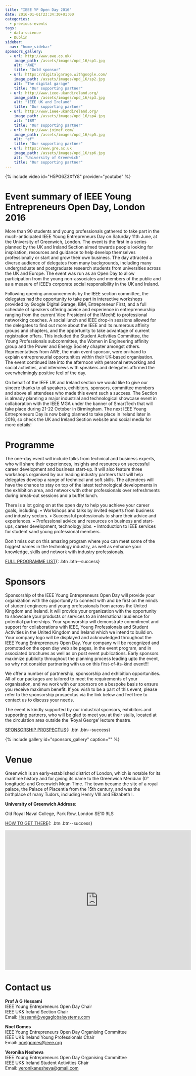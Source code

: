 ```yaml
---
title: "IEEE YP Open Day 2016"
date: 2016-01-01T23:34:30+01:00
categories:
  - previous-events
tags:
  - data-science
  - Dublin
sidebar:
  nav: "home_sidebar"
sponsors_gallery:
  - url: http://www.awe.co.uk/
    image_path: /assets/images/opd_16/sp1.jpg
    alt: "AWE"
    title: "Gold sponsor"
  - url: https://digitalgarage.withgoogle.com/
    image_path: /assets/images/opd_16/sp2.jpg
    alt: "The digital garage"
    title: "Our supporting partner"
  - url: http://www.ieee-ukandireland.org/
    image_path: /assets/images/opd_16/sp3.jpg
    alt: "IEEE UK and Ireland"
    title: "Our supporting partner"
  - url: http://www.ieee-ukandireland.org/
    image_path: /assets/images/opd_16/sp4.jpg
    alt: "IBM"
    title: "Our supporting partner"
  - url: http://www.joinef.com/
    image_path: /assets/images/opd_16/sp5.jpg
    alt: "ef"
    title: "Our supporting partner"
  - url: https://www.gre.ac.uk
    image_path: /assets/images/opd_16/sp6.jpg
    alt: "University of Greenwich"
    title: "Our supporting partner"
---
```

{% include video id="H5PG6Z3XfY8" provider="youtube" %}

# Event summary of IEEE Young Entrepreneurs Open Day, London 2016

More than 90 students and young professionals gathered to take part in the much-anticipated IEEE Young Entrepreneurs Day on Saturday 11th June, at the University of Greenwich, London. The event is the first in a series planned by the UK and Ireland Section aimed towards people looking for inspiration, resources and guidance to help develop themselves professionally or start and grow their own business. The day attracted a diverse audience of delegates from many backgrounds, including many undergraduate and postgraduate research students from universities across the UK and Europe. The event was run as an Open Day to allow participation from the young non-associates and members of the public and as a measure of IEEE’s corporate social responsibility in the UK and Ireland.

Following opening announcements by the IEEE section committee, the delegates had the opportunity to take part in interactive workshops provided by Google Digital Garage, IBM, Entrepreneur First, and a full schedule of speakers offering advice and experience in entrepreneurship ranging from the current Vice President of the IMechE to professional networking coaches. A social lunch and IEEE drop-in sessions allowed for the delegates to find out more about the IEEE and its numerous affinity groups and chapters, and the opportunity to take advantage of current registration offers. This included the Student Activities Committee, the Young Professionals subcommittee, the Women in Engineering affinity group and the Power and Energy Society chapter amongst others. Representatives from AWE, the main event sponsor, were on-hand to explain entrepreneurial opportunities within their UK-based organisation. The event continued late into the afternoon with personal networking and social activities, and interviews with speakers and delegates affirmed the overwhelmingly positive feel of the day.

On behalf of the IEEE UK and Ireland section we would like to give our sincere thanks to all speakers, exhibitors, sponsors, committee members and above all attendees who made this event such a success. The Section is already planning a major industrial and technological showcase event in collaboration with the IEEE MGA under the banner of SmartTech that will take place during 21-22 October in Birmingham. The next IEEE Young Entrepreneurs Day is now being planned to take place in Ireland later in 2016, so check the UK and Ireland Section website and social media for more details! 

# Programme

The one-day event will include talks from technical and business experts, who will share their experiences, insights and resources on successful career development and business start-up. It will also feature three workshops organised by our leading industry partners that will help delegates develop a range of technical and soft skills. The attendees will have the chance to stay on top of the latest technological developments in the exhibition area, and network with other professionals over refreshments during break-out sessions and a buffet lunch.

There is a lot going on at the open day to help you achieve your career goals, including:
• Workshops and talks by invited experts from business and industry sectors.
• Successful professionals to share their advice and experiences.
• Professional advice and resources on business and start-ups, career development, technology jobs.
• Introduction to IEEE services for student sand young professional members.

Don't miss out on this amazing program where you can meet some of the biggest names in the technology industry, as well as enhance your knowledge, skills and network with industry professionals. 

[FULL PROGRAMME LIST](https://drive.google.com/open?id=0B4qTNvaOMM0ySWljSnBBYzZKTWs){: .btn .btn--success}

# Sponsors

Sponsorship of the IEEE Young Entrepreneurs Open Day will provide your organization with the opportunity to connect with and be first on the minds of student engineers and young professionals from across the United Kingdom and Ireland. It will provide your organization with the opportunity to showcase your products or services to an international audience for potential partnerships. Your sponsorship will demonstrate commitment and support for collaborations with IEEE, Young Professionals and Student Activities in the United Kingdom and Ireland which we intend to build on. Your company logo will be displayed and acknowledged throughout the IEEE Young Entrepreneurs Open Day. Your company will be recognized and promoted on the open day web site pages, in the event program, and in associated brochures as well as on post event publications. Early sponsors maximize publicity throughout the planning process leading upto the event, so why not consider partnering with us on this first-of-its-kind event!!!

We offer a number of partnership, sponsorship and exhibition opportunities. All of our packages are tailored to meet the requirements of your organisation, and we work with our sponsors on a bespoke basis to ensure you receive maximum benefit. If you wish to be a part of this event, please refer to the sponsorship prospectus via the link below and feel free to contact us to discuss your needs.

The event is kindly supported by our industrial sponsors, exhibitors and supporting partners, who will be glad to meet you at their stalls, located at the circulation area outside the ‘Royal George’ lecture theatre.

[SPONSORSHIP PROSPECTUS](https://drive.google.com/open?id=0BzVmvSy2LTXyVkhBclFsR0lhUms){: .btn .btn--success}

{% include gallery id="sponsors_gallery" caption="" %}

# Venue

Greenwich is an early-established district of London, which is notable for its maritime history and for giving its name to the Greenwich Meridian (0° longitude) and Greenwich Mean Time. The town became the site of a royal palace, the Palace of Placentia from the 15th century, and was the birthplace of many Tudors, including Henry VIII and Elizabeth I.

**University of Greenwich Address:**

Old Royal Naval College, Park Row, London SE10 9LS

[HOW TO GET THERE](http://www2.gre.ac.uk/about/travel/greenwich){: .btn .btn--success}

<iframe src="https://www.google.com/maps/embed?pb=!1m14!1m8!1m3!1d4969.300811695546!2d-0.006995000000000001!3d51.482931!3m2!1i1024!2i768!4f13.1!3m3!1m2!1s0x0%3A0xa66a5fccf89e51c4!2sUniversity%20of%20Greenwich%2C%20London!5e0!3m2!1sen!2sus!4v1567017611942!5m2!1sen!2sus" width="600" height="450" frameborder="0" style="border:0;" allowfullscreen=""></iframe>

# Contact us

**Prof A G Hessami**<br>
IEEE Young Entrepreneurs Open Day Chair<br>
IEEE UK& Ireland Section Chair<br>
Email: Hessami@vegaglobalsystems.com<br>

**Noel Gomes**<br>
IEEE Young Entrepreneurs Open Day Organising Committee<br>
IEEE UK& Ireland Young Professionals Chair<br>
Email: noelgomes@ieee.org<br>

**Veronika Nesheva**<br>
IEEE Young Entrepreneurs Open Day Organising Committee<br>
IEEE UK& Ireland Student Activities Chair<br>
Email: veronikanesheva@gmail.com<br>
